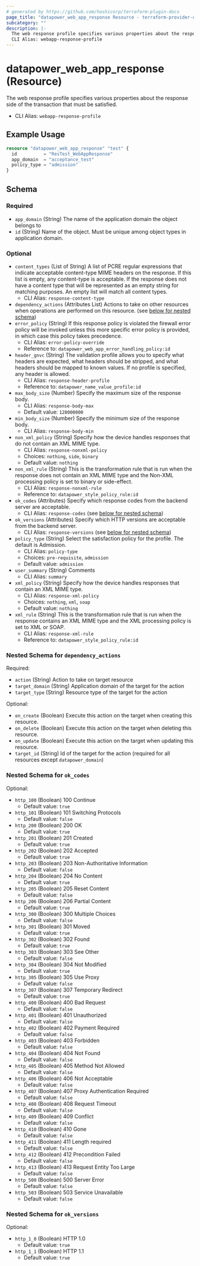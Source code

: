 ```yaml
---
# generated by https://github.com/hashicorp/terraform-plugin-docs
page_title: "datapower_web_app_response Resource - terraform-provider-datapower"
subcategory: ""
description: |-
  The web response profile specifies various properties about the response side of the transaction that must be satisfied.
  CLI Alias: webapp-response-profile
---
```


# datapower_web_app_response (Resource)

The web response profile specifies various properties about the response side of the transaction that must be satisfied.
  - CLI Alias: `webapp-response-profile`

## Example Usage

```terraform
resource "datapower_web_app_response" "test" {
  id          = "ResTest_WebAppResponse"
  app_domain  = "acceptance_test"
  policy_type = "admission"
}
```

<!-- schema generated by tfplugindocs -->
## Schema

### Required

- `app_domain` (String) The name of the application domain the object belongs to
- `id` (String) Name of the object. Must be unique among object types in application domain.

### Optional

- `content_types` (List of String) A list of PCRE regular expressions that indicate acceptable content-type MIME headers on the response. If this list is empty, any content-type is acceptable. If the response does not have a content type that will be represented as an empty string for matching purposes. An empty list will match all content types.
  - CLI Alias: `response-content-type`
- `dependency_actions` (Attributes List) Actions to take on other resources when operations are performed on this resource. (see [below for nested schema](#nestedatt--dependency_actions))
- `error_policy` (String) If this response policy is violated the firewall error policy will be invoked unless this more specific error policy is provided, in which case this policy takes precedence.
  - CLI Alias: `error-policy-override`
  - Reference to: `datapower_web_app_error_handling_policy:id`
- `header_gnvc` (String) The validation profile allows you to specify what headers are expected, what headers should be stripped, and what headers should be mapped to known values. If no profile is specified, any header is allowed.
  - CLI Alias: `response-header-profile`
  - Reference to: `datapower_name_value_profile:id`
- `max_body_size` (Number) Specify the maximum size of the response body.
  - CLI Alias: `response-body-max`
  - Default value: `128000000`
- `min_body_size` (Number) Specify the minimum size of the response body.
  - CLI Alias: `response-body-min`
- `non_xml_policy` (String) Specify how the device handles responses that do not contain an XML MIME type.
  - CLI Alias: `response-nonxml-policy`
  - Choices: `nothing`, `side`, `binary`
  - Default value: `nothing`
- `non_xml_rule` (String) This is the transformation rule that is run when the response does not contain an XML MIME type and the Non-XML processing policy is set to binary or side-effect.
  - CLI Alias: `response-nonxml-rule`
  - Reference to: `datapower_style_policy_rule:id`
- `ok_codes` (Attributes) Specify which response codes from the backend server are acceptable.
  - CLI Alias: `response-codes` (see [below for nested schema](#nestedatt--ok_codes))
- `ok_versions` (Attributes) Specify which HTTP versions are acceptable from the backend server.
  - CLI Alias: `response-versions` (see [below for nested schema](#nestedatt--ok_versions))
- `policy_type` (String) Select the satisfaction policy for the profile. The default is Admission.
  - CLI Alias: `policy-type`
  - Choices: `pre-requisite`, `admission`
  - Default value: `admission`
- `user_summary` (String) Comments
  - CLI Alias: `summary`
- `xml_policy` (String) Specify how the device handles responses that contain an XML MIME type.
  - CLI Alias: `response-xml-policy`
  - Choices: `nothing`, `xml`, `soap`
  - Default value: `nothing`
- `xml_rule` (String) This is the transformation rule that is run when the response contains an XML MIME type and the XML processing policy is set to XML or SOAP.
  - CLI Alias: `response-xml-rule`
  - Reference to: `datapower_style_policy_rule:id`

<a id="nestedatt--dependency_actions"></a>
### Nested Schema for `dependency_actions`

Required:

- `action` (String) Action to take on target resource
- `target_domain` (String) Application domain of the target for the action
- `target_type` (String) Resource type of the target for the action

Optional:

- `on_create` (Boolean) Execute this action on the target when creating this resource.
- `on_delete` (Boolean) Execute this action on the target when deleting this resource.
- `on_update` (Boolean) Execute this action on the target when updating this resource.
- `target_id` (String) Id of the target for the action (required for all resources except `datapower_domain`)


<a id="nestedatt--ok_codes"></a>
### Nested Schema for `ok_codes`

Optional:

- `http_100` (Boolean) 100 Continue
  - Default value: `true`
- `http_101` (Boolean) 101 Switching Protocols
  - Default value: `false`
- `http_200` (Boolean) 200 OK
  - Default value: `true`
- `http_201` (Boolean) 201 Created
  - Default value: `true`
- `http_202` (Boolean) 202 Accepted
  - Default value: `true`
- `http_203` (Boolean) 203 Non-Authoritative Information
  - Default value: `false`
- `http_204` (Boolean) 204 No Content
  - Default value: `true`
- `http_205` (Boolean) 205 Reset Content
  - Default value: `false`
- `http_206` (Boolean) 206 Partial Content
  - Default value: `true`
- `http_300` (Boolean) 300 Multiple Choices
  - Default value: `false`
- `http_301` (Boolean) 301 Moved
  - Default value: `true`
- `http_302` (Boolean) 302 Found
  - Default value: `true`
- `http_303` (Boolean) 303 See Other
  - Default value: `false`
- `http_304` (Boolean) 304 Not Modified
  - Default value: `true`
- `http_305` (Boolean) 305 Use Proxy
  - Default value: `false`
- `http_307` (Boolean) 307 Temporary Redirect
  - Default value: `true`
- `http_400` (Boolean) 400 Bad Request
  - Default value: `false`
- `http_401` (Boolean) 401 Unauthorized
  - Default value: `false`
- `http_402` (Boolean) 402 Payment Required
  - Default value: `false`
- `http_403` (Boolean) 403 Forbidden
  - Default value: `false`
- `http_404` (Boolean) 404 Not Found
  - Default value: `false`
- `http_405` (Boolean) 405 Method Not Allowed
  - Default value: `false`
- `http_406` (Boolean) 406 Not Acceptable
  - Default value: `false`
- `http_407` (Boolean) 407 Proxy Authentication Required
  - Default value: `false`
- `http_408` (Boolean) 408 Request Timeout
  - Default value: `false`
- `http_409` (Boolean) 409 Conflict
  - Default value: `false`
- `http_410` (Boolean) 410 Gone
  - Default value: `false`
- `http_411` (Boolean) 411 Length required
  - Default value: `false`
- `http_412` (Boolean) 412 Precondition Failed
  - Default value: `false`
- `http_413` (Boolean) 413 Request Entity Too Large
  - Default value: `false`
- `http_500` (Boolean) 500 Server Error
  - Default value: `false`
- `http_503` (Boolean) 503 Service Unavailable
  - Default value: `false`


<a id="nestedatt--ok_versions"></a>
### Nested Schema for `ok_versions`

Optional:

- `http_1_0` (Boolean) HTTP 1.0
  - Default value: `true`
- `http_1_1` (Boolean) HTTP 1.1
  - Default value: `true`
